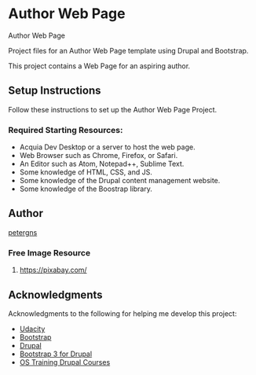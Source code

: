 # Author Web Page
Author Web Page

Project files for an Author Web Page template using Drupal and Bootstrap.

This project contains a Web Page for an aspiring author. 

## Setup Instructions
Follow these instructions to set up the Author Web Page Project.

### Required Starting Resources:
* Acquia Dev Desktop or a server to host the web page.
* Web Browser such as Chrome, Firefox, or Safari.
* An Editor such as Atom, Notepad++, Sublime Text.
* Some knowledge of HTML, CSS, and JS.
* Some knowledge of the Drupal content management website.
* Some knowledge of the Boostrap library.

## Author
[petergns](https://github.com/petergns)

### Free Image Resource
1. https://pixabay.com/

## Acknowledgments
Acknowledgments to the following for helping me develop this project:
* [Udacity](https://www.udacity.com/)
* [Bootstrap](https://getbootstrap.com/)
* [Drupal](https://www.drupal.org/home)
* [Bootstrap 3 for Drupal](https://www.drupal.org/project/bootstrap)
* [OS Training Drupal Courses](https://www.ostraining.com/)


